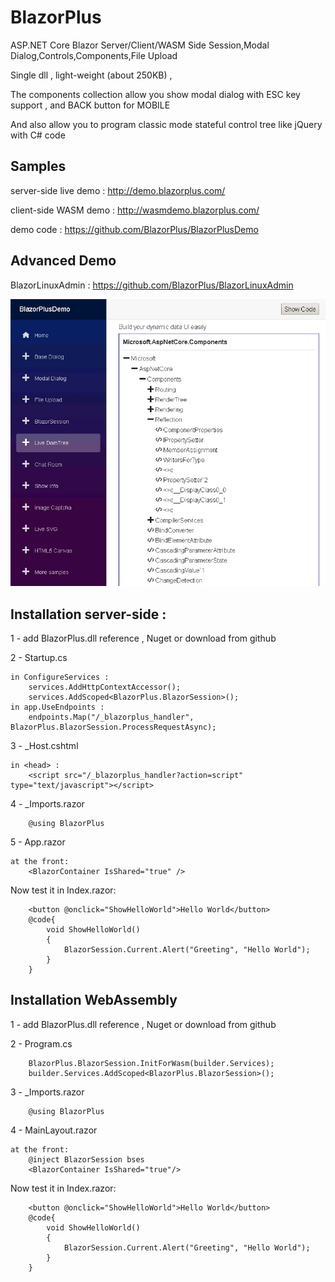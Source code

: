 # BlazorPlus
ASP.NET Core Blazor Server/Client/WASM Side Session,Modal Dialog,Controls,Components,File Upload

Single dll , light-weight (about 250KB) ,

The components collection allow you show modal dialog with ESC key support , and BACK button for MOBILE

And also allow you to program classic mode stateful control tree like jQuery with C# code

## Samples

server-side live demo : http://demo.blazorplus.com/

client-side WASM demo : http://wasmdemo.blazorplus.com/

demo code : https://github.com/BlazorPlus/BlazorPlusDemo

## Advanced Demo

BlazorLinuxAdmin : https://github.com/BlazorPlus/BlazorLinuxAdmin

![Screenshot](https://github.com/BlazorPlus/BlazorPlusDemo/raw/master/demoscreenshots/s001.jpg)



## Installation server-side : 

1 - add BlazorPlus.dll reference , Nuget or download from github

2 - Startup.cs
```
in ConfigureServices :
	services.AddHttpContextAccessor();
	services.AddScoped<BlazorPlus.BlazorSession>();
in app.UseEndpoints :
	endpoints.Map("/_blazorplus_handler", BlazorPlus.BlazorSession.ProcessRequestAsync);
```

3 - _Host.cshtml
```
in <head> :
	<script src="/_blazorplus_handler?action=script" type="text/javascript"></script>
```

4 - _Imports.razor
```
	@using BlazorPlus
```

5 - App.razor
```
at the front:
	<BlazorContainer IsShared="true" />
```

Now test it in Index.razor: 
```
	<button @onclick="ShowHelloWorld">Hello World</button>
	@code{
		void ShowHelloWorld()
		{
			BlazorSession.Current.Alert("Greeting", "Hello World");
		}
	}
```



## Installation WebAssembly


1 - add BlazorPlus.dll reference , Nuget or download from github

2 - Program.cs
```
	BlazorPlus.BlazorSession.InitForWasm(builder.Services);
	builder.Services.AddScoped<BlazorPlus.BlazorSession>();
```

3 - _Imports.razor
```
	@using BlazorPlus
```

4 - MainLayout.razor
```
at the front:
	@inject BlazorSession bses
	<BlazorContainer IsShared="true"/>
```

Now test it in Index.razor: 
```
	<button @onclick="ShowHelloWorld">Hello World</button>
	@code{
		void ShowHelloWorld()
		{
			BlazorSession.Current.Alert("Greeting", "Hello World");
		}
	}
```